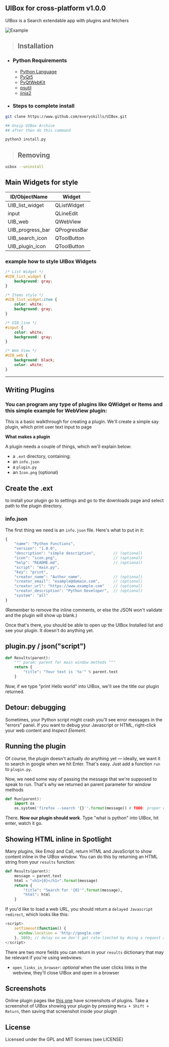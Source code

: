## UIBox for cross-platform v1.0.0

UIBox is a Search extendable app with plugins and fetchers

![Example](https://raw.github.com/nate-parrott/flashlight/master/Image.png)

>## Installation
- ### Python Requirements
    - [Python Language](https://www.python.org)
    - [PyQt5](https://pypi.org/project/PyQt5/)
    - [PyQtWebKit](https://pypi.org/project/PyQtWebKit)
    - [psutil](https://pypi.org/project/psutil/)
    - [jinja2](https://pypi.org/project/Jinja2/)
    
- ### Steps to complete install
```bash
git clone https://www.github.com/everyskills/UIBox.git

## Unzip UIBox Archive 
## after then do this command

python3 install.py
```

>## Removing
```bash
uibox --uninstall
```

## Main Widgets for style

| ID/ObjectName    | Widget |
| -------------    | ------------- |
| UIB_list_widget   | QListWidget  |
| input         | QLineEdit  |
| UIB_web          | QWebView |
| UIB_progress_bar  | QProgressBar|
| UIB_search_icon   | QToolButton
| UIB_plugin_icon   | QToolButton


### example how to style UIBox Widgets
```css
/* List Widget */
#UIB_list_widget {
    background: gray;
}

/* Items style */
#UIB_list_widget:item {
    color: white;
    background: gray;
} 

/* UIB_line */
#input {
    color: white;
    background: gray;
}

/* Web View */
#UIB_web {
    background: black;
    color: white;
}
```
------------------------------------------

## Writing Plugins
<!-- ### you can see the examples in creator plugins -->
### You can program any type of plugins like QWidget or Items and this simple example for WebView plugin:

This is a basic walkthrough for creating a plugin. We'll create a simple say plugin, 
which print user text input to page 

**What makes a plugin**

A plugin needs a couple of things, which we'll explain below:

- a `.ext` directory, containing:
- an `info.json`
- a `plugin.py`
- an `Icon.png` (optional)

## Create the .ext 
to install your plugin go to settings and go to the downloads page and select path to the plugin directory.

### info.json
The first thing we need is an `info.json` file. Here's what to put in it:
```javascript
{
	"name": "Python Functions",
	"version": "1.0.0",
	"description": "simple description",        // (optional)
	"icon": "icon.png",                         // (optional)
	"help": "README.md",                        // (optional)
	"script": "main.py",
	"key": "print",
	"creator_name": "Author name",              // (optional)
	"creator_email": "example@domain.com",      // (optional)
    "creator_url": "https://www.example.com"    // (optional)
	"creator_description": "Python Developer",  // (optional)
	"system": "all"
}
```

(Remember to remove the inline comments, or else the JSON won't validate and the plugin will show up blank.)

Once that's there, you should be able to open up the UIBox Installed list and see your plugin. It doesn't do anything yet.

## plugin.py / json("script")
```python
def Results(parent):
    """ param: parent for main window methods """
    return {
        "title": "Your text is '%s'" % parent.text
    }
```

Now, if we type "print Hello world" into UIBox, we'll see the title our plugin returned.

## Detour: debugging
Sometimes, your Python script might crash you'll see error messages in the "errors" panel. If you want to debug your Javascript or HTML, right-click your web content and _Inspect Element_.


## Running the plugin
Of course, the plugin doesn't actually _do_ anything yet — ideally, we want it to search in google when we hit Enter. That's easy. Just add a function `run` to `plugin.py`.

Now, we need some way of passing the message that we're supposed to speak to run. That's why we returned an parent parameter for window methods

```python
def Run(parent):
    import os
    os.system('firefox --search '{}''.format(message)) # TODO: proper escaping via pipes.quote
```

There. **Now our plugin should work**. Type "what is python" into UIBox, hit enter, watch it go.


## Showing HTML inline in Spotlight

Many plugins, like Emoji and Call, return HTML and JavaScript to show content inline in the UIBox window. You can do this by returning an HTML string from your `results` function:

```python
def Results(parent):
    message = parent.text
    html = "<h1>{0}</h1>".format(message)
    return {
        "title": "Search for '{0}'".format(message),
        "html": html
    }
```

If you'd like to load a web URL, you should return a `delayed Javascript redirect`, which looks like this:

```javascript
<script>
    setTimeout(function() {
      window.location = 'http://google.com'
    }, 500); // delay so we don't get rate-limited by doing a request after every keystroke
</script>
```


There are two more fields you can return in your `results` dictionary that may be relevant if you're using webviews:
- `open_links_in_browser`: _optional_ when the user clicks links in the webview, they'll close UIBox and open in a browser


## Screenshots
Online plugin pages like [this one](url) have screenshots of plugins. Take a screenshot of UIBox showing your plugin by pressing `Meta + Shift + Return`, then saving that screenshot inside your plugin


## License
Licensed under the GPL and MIT licenses (see LICENSE)
